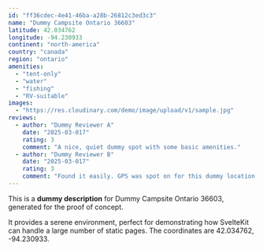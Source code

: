 ```yaml
---
id: "ff36cdec-4e41-46ba-a28b-26812c3ed3c3"
name: "Dummy Campsite Ontario 36603"
latitude: 42.034762
longitude: -94.230933
continent: "north-america"
country: "canada"
region: "ontario"
amenities:
  - "tent-only"
  - "water"
  - "fishing"
  - "RV-suitable"
images:
  - "https://res.cloudinary.com/demo/image/upload/v1/sample.jpg"
reviews:
  - author: "Dummy Reviewer A"
    date: "2025-03-017"
    rating: 3
    comment: "A nice, quiet dummy spot with some basic amenities."
  - author: "Dummy Reviewer B"
    date: "2025-03-017"
    rating: 3
    comment: "Found it easily. GPS was spot on for this dummy location."
---
```


This is a **dummy description** for Dummy Campsite Ontario 36603, generated for the proof of concept.

It provides a serene environment, perfect for demonstrating how SvelteKit can handle a large number of static pages. The coordinates are 42.034762, -94.230933.
